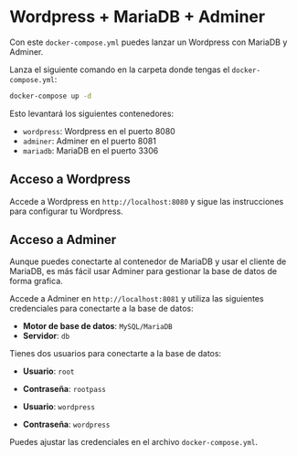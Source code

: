 # Wordpress + MariaDB + Adminer

Con este `docker-compose.yml` puedes lanzar un Wordpress con MariaDB y Adminer.

Lanza el siguiente comando en la carpeta donde tengas el `docker-compose.yml`:

```bash
docker-compose up -d
```

Esto levantará los siguientes contenedores:

- `wordpress`: Wordpress en el puerto 8080
- `adminer`: Adminer en el puerto 8081
- `mariadb`: MariaDB en el puerto 3306

## Acceso a Wordpress

Accede a Wordpress en `http://localhost:8080` y sigue las instrucciones para configurar tu Wordpress.

## Acceso a Adminer

Aunque puedes conectarte al contenedor de MariaDB y usar el cliente de MariaDB, es más fácil usar Adminer para gestionar la base de datos de forma grafica.

Accede a Adminer en `http://localhost:8081` y utiliza las siguientes credenciales para conectarte a la base de datos:

- **Motor de base de datos**: `MySQL/MariaDB`
- **Servidor**: `db`

Tienes dos usuarios para conectarte a la base de datos:

- **Usuario**: `root`
- **Contraseña**: `rootpass`

- **Usuario**: `wordpress`
- **Contraseña**: `wordpress`

Puedes ajustar las credenciales en el archivo `docker-compose.yml`.

